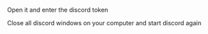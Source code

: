 Open it and enter the discord token

Close all discord windows on your computer and start discord again
